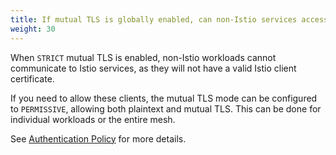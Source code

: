 ```yaml
---
title: If mutual TLS is globally enabled, can non-Istio services access Istio services?
weight: 30
---
```

When `STRICT` mutual TLS is enabled, non-Istio workloads cannot communicate to Istio services, as they will not have a valid Istio client certificate.

If you need to allow these clients, the mutual TLS mode can be configured to `PERMISSIVE`, allowing both plaintext and mutual TLS.
This can be done for individual workloads or the entire mesh.

See [Authentication Policy](/docs/tasks/security/authentication/authn-policy) for more details.
